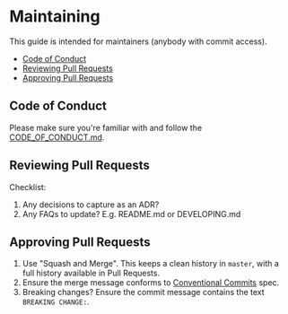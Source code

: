 # Maintaining

This guide is intended for maintainers (anybody with commit access).

<!-- START doctoc generated TOC please keep comment here to allow auto update -->
<!-- DON'T EDIT THIS SECTION, INSTEAD RE-RUN doctoc TO UPDATE -->

- [Code of Conduct](#code-of-conduct)
- [Reviewing Pull Requests](#reviewing-pull-requests)
- [Approving Pull Requests](#approving-pull-requests)

<!-- END doctoc generated TOC please keep comment here to allow auto update -->

## Code of Conduct

Please make sure you're familiar with and follow the [CODE_OF_CONDUCT.md](CODE_OF_CONDUCT.md).

## Reviewing Pull Requests

Checklist:

1. Any decisions to capture as an ADR?
2. Any FAQs to update? E.g. README.md or DEVELOPING.md

## Approving Pull Requests

1. Use "Squash and Merge". This keeps a clean history in `master`, with a full history available in Pull Requests.
2. Ensure the merge message conforms to [Conventional Commits](https://conventionalcommits.org/) spec.
3. Breaking changes? Ensure the commit message contains the text `BREAKING CHANGE:`.
